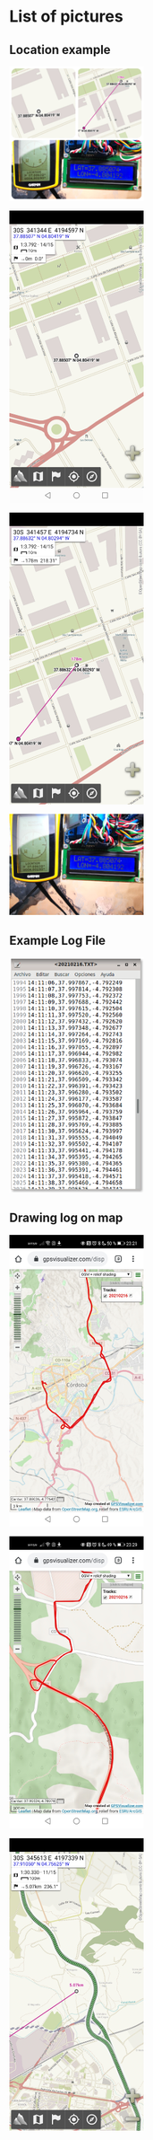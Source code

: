 # List of pictures #

## Location example ##

<img alt="Location example." src="image1.jpg" width="240">&nbsp;

<img alt="Shot1." src="Screenshot_20210215_201352_psyberia.alpinequest.full.jpg" width="240">&nbsp;

<img alt="Shot2." src="Screenshot_20210215_201618_psyberia.alpinequest.full.jpg" width="240">&nbsp;

<img alt="Shot3." src="IMG_20200301_114208.jpg" width="240">&nbsp;

## Example Log File ##

<img alt="Example Log File." src="image2.png" width="240">&nbsp;

## Drawing log on map ##

<img alt="Map1." src="map1.jpg" width="240">&nbsp;

<img alt="Map2." src="map2.jpg" width="240">&nbsp;

<img alt="Map3." src="map3.jpg" width="240">&nbsp;
